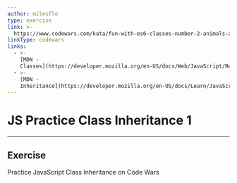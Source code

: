 ```yaml
---
author: milesflo
type: exercise
link: >-
  https://www.codewars.com/kata/fun-with-es6-classes-number-2-animals-and-inheritance
linkType: codewars
links:
  - >-
    [MDN -
    Classes](https://developer.mozilla.org/en-US/docs/Web/JavaScript/Reference/Classes){website}
  - >-
    [MDN -
    Inheritance](https://developer.mozilla.org/en-US/docs/Learn/JavaScript/Objects/Inheritance){website}
---
```


# JS Practice Class Inheritance 1


---

## Exercise

Practice JavaScript Class Inheritance on Code Wars
 
